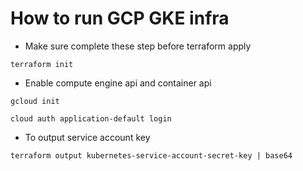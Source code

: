 # How to run GCP GKE infra

- Make sure complete these step before terraform apply

```
terraform init
```

- Enable compute engine api and container api

```
gcloud init
```

```
cloud auth application-default login
```

- To output service account key

```
terraform output kubernetes-service-account-secret-key | base64
```
